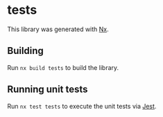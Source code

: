# tests

This library was generated with [Nx](https://nx.dev).

## Building

Run `nx build tests` to build the library.

## Running unit tests

Run `nx test tests` to execute the unit tests via [Jest](https://jestjs.io).
